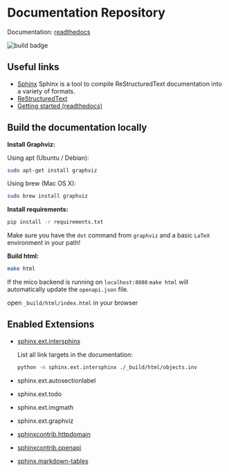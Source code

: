 # Documentation Repository

Documentation: [readthedocs](http://mico-docs.readthedocs.io)

![build badge](https://readthedocs.org/projects/mico-docs/badge/?version=latest)

## Useful links

* [Sphinx](http://www.sphinx-doc.org/en/master/)
   Sphinx is a tool to compile ReStructuredText documentation into a variety of formats.
* [ReStructuredText](http://www.sphinx-doc.org/en/master/usage/restructuredtext/basics.html)
* [Getting started (readthedocs)](https://docs.readthedocs.io/en/latest/intro/getting-started-with-sphinx.html#using-markdown-with-sphinx)

## Build the documentation locally

**Install Graphviz:**

Using apt (Ubuntu / Debian):

```bash
sudo apt-get install graphviz
```

Using brew (Mac OS X):

```bash
sudo brew install graphviz
```

**Install requirements:**

```bash
pip install -r requirements.txt
```

Make sure you have the `dot` command from `graphviz` and a basic `LaTeX` environment in your path!

**Build html:**

```bash
make html
```

If the mico backend is running on `localhost:8080` `make html` will automatically update the `openapi.json` file.

open `_build/html/index.html` in your browser

## Enabled Extensions

* [sphinx.ext.intersphinx](http://www.sphinx-doc.org/en/master/usage/extensions/intersphinx.html)

   List all link targets in the documentation:
   ```bash
   python -m sphinx.ext.intersphinx ./_build/html/objects.inv
   ```

* sphinx.ext.autosectionlabel
* sphinx.ext.todo
* sphinx.ext.imgmath
* sphinx.ext.graphviz
* [sphinxcontrib.httpdomain](https://sphinxcontrib-httpdomain.readthedocs.io/en/stable/)
* [sphinxcontrib.openapi](https://sphinxcontrib-openapi.readthedocs.io)
* [sphinx.markdown-tables](https://github.com/ryanfox/sphinx-markdown-tables)
